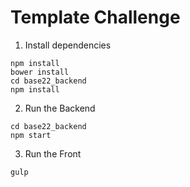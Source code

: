 # Template Challenge
1. Install dependencies
```
npm install
bower install
cd base22_backend
npm install
```
2. Run the Backend
```
cd base22_backend
npm start
```
3. Run the Front
```
gulp
```


